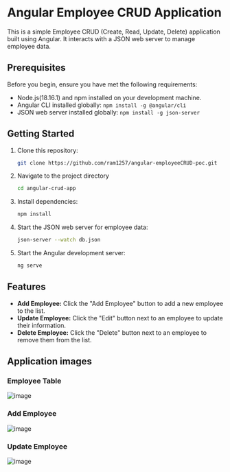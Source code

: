 # Angular Employee CRUD Application

This is a simple Employee CRUD (Create, Read, Update, Delete) application built using Angular. It interacts with a JSON web server to manage employee data.

## Prerequisites

Before you begin, ensure you have met the following requirements:

- Node.js(18.16.1) and npm installed on your development machine.
- Angular CLI installed globally: `npm install -g @angular/cli`
- JSON web server installed globally: `npm install -g json-server`

## Getting Started

1. Clone this repository:

   ```bash
   git clone https://github.com/ram1257/angular-employeeCRUD-poc.git

2. Navigate to the project directory
    ```bash
    cd angular-crud-app 
3. Install dependencies:
    ```bash
    npm install
4. Start the JSON web server for employee data:
    ```bash
    json-server --watch db.json
5. Start the Angular development server:
    ```bash
    ng serve
    
## Features
- **Add Employee:** Click the "Add Employee" button to add a new employee to the list.
- **Update Employee:** Click the "Edit" button next to an employee to update their information.
- **Delete Employee:** Click the "Delete" button next to an employee to remove them from the list.

## Application images
### Employee Table
![image](https://github.com/ram1257/angular-employeeCRUD-poc/assets/129826933/77b8fa33-efff-4684-9ea3-afe48ee47ef3)
### Add Employee
![image](https://github.com/ram1257/angular-employeeCRUD-poc/assets/129826933/995bbdde-906f-4c21-90c2-ced0bf55a1a4)
### Update Employee
![image](https://github.com/ram1257/angular-employeeCRUD-poc/assets/129826933/d20a4ec2-4612-4c44-b810-8f792f885159)




